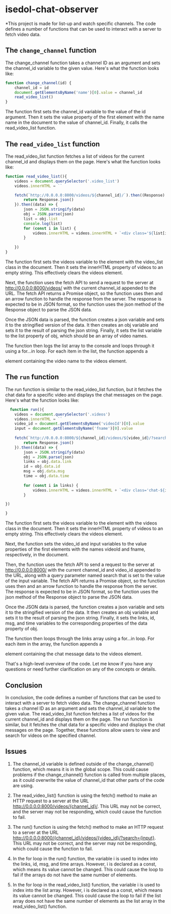 # isedol-chat-observer

*This project is made for list-up and watch specific channels.
The code defines a number of functions that can be used to interact with a server to fetch video data.


## The `change_channel` function
The change_channel function takes a channel ID as an argument and sets the channel_id variable to the given value. Here's what the function looks like:

```javascript
function change_channel(id) {
    channel_id = id
    document.getElementsByName('name')[0].value = channel_id
    read_video_list()
}
```
The function first sets the channel_id variable to the value of the id argument. Then it sets the value property of the first element with the name name in the document to the value of channel_id. Finally, it calls the read_video_list function.

## The `read_video_list` function
The read_video_list function fetches a list of videos for the current channel_id and displays them on the page. Here's what the function looks like:
```javascript
function read_video_list(){
    videos = document.querySelector('.video_list')
    videos.innerHTML = ``

    fetch(`http://0.0.0.0:8000/videos/${channel_id}/`).then((Response) => {
        return Response.json()
    }).then((data) => {
        json = JSON.stringify(data)
        obj = JSON.parse(json)
        list = obj.list
        console.log(list)
        for (const i in list) {
            videos.innerHTML = videos.innerHTML + `<div class='${list[i]}'><a>${list[i]}</a></div><p>`
        }
        
    })
}
```
The function first sets the videos variable to the element with the video_list class in the document. Then it sets the innerHTML property of videos to an empty string. This effectively clears the videos element.

Next, the function uses the fetch API to send a request to the server at http://0.0.0.0:8000/videos/ with the current channel_id appended to the URL. The fetch API returns a Promise object, so the function uses then and an arrow function to handle the response from the server. The response is expected to be in JSON format, so the function uses the json method of the Response object to parse the JSON data.

Once the JSON data is parsed, the function creates a json variable and sets it to the stringified version of the data. It then creates an obj variable and sets it to the result of parsing the json string. Finally, it sets the list variable to the list property of obj, which should be an array of video names.

The function then logs the list array to the console and loops through it using a for...in loop. For each item in the list, the function appends a <div> element containing the video name to the videos element.
  
## The `run` function
The run function is similar to the read_video_list function, but it fetches the chat data for a specific video and displays the chat messages on the page. Here's what the function looks like:
  
```javascript
  function run(){
    videos = document.querySelector('.videos')
    videos.innerHTML = ``   
    video_id = document.getElementsByName('videoId')[0].value
    input = document.getElementsByName('fname')[0].value
    
    fetch(`http://0.0.0.0:8000/${channel_id}/videos/${video_id}/?search=${input}`).then((Response) => {
        return Response.json()
    }).then((data) => {
        json = JSON.stringify(data)
        obj = JSON.parse(json)
        links = obj.data.link
        id = obj.data.id
        msg = obj.data.msg
        time = obj.data.time
        
        for (const i in links) {
            videos.innerHTML = videos.innerHTML + `<div class='chat-${i}'><a href= ${links[i]}>${time[i]} < ${id[i]} > : ${msg[i]}</a></div><p>`
        }

})

}
```
The function first sets the videos variable to the element with the videos class in the document. Then it sets the innerHTML property of videos to an empty string. This effectively clears the videos element.

Next, the function sets the video_id and input variables to the value properties of the first elements with the names videoId and fname, respectively, in the document.

Then, the function uses the fetch API to send a request to the server at http://0.0.0.0:8000/ with the current channel_id and video_id appended to the URL, along with a query parameter named search that is set to the value of the input variable. The fetch API returns a Promise object, so the function uses then and an arrow function to handle the response from the server. The response is expected to be in JSON format, so the function uses the json method of the Response object to parse the JSON data.

Once the JSON data is parsed, the function creates a json variable and sets it to the stringified version of the data. It then creates an obj variable and sets it to the result of parsing the json string. Finally, it sets the links, id, msg, and time variables to the corresponding properties of the data property of obj.

The function then loops through the links array using a for...in loop. For each item in the array, the function appends a <div> element containing the chat message data to the videos element.

That's a high-level overview of the code. Let me know if you have any questions or need further clarification on any of the concepts or details.

## Conclusion
In conclusion, the code defines a number of functions that can be used to interact with a server to fetch video data. The change_channel function takes a channel ID as an argument and sets the channel_id variable to the given value. The read_video_list function fetches a list of videos for the current channel_id and displays them on the page. The run function is similar, but it fetches the chat data for a specific video and displays the chat messages on the page. Together, these functions allow users to view and search for videos on the specified channel.

## Issues
1. The channel_id variable is defined outside of the change_channel() function, which means it is in the global scope. This could cause problems if the change_channel() function is called from multiple places, as it could overwrite the value of channel_id that other parts of the code are using.

2. The read_video_list() function is using the fetch() method to make an HTTP request to a server at the URL http://0.0.0.0:8000/videos/{channel_id}/. This URL may not be correct, and the server may not be responding, which could cause the function to fail.

3. The run() function is using the fetch() method to make an HTTP request to a server at the URL http://0.0.0.0:8000/{channel_id}/videos/{video_id}/?search={input}. This URL may not be correct, and the server may not be responding, which could cause the function to fail.

4. In the for loop in the run() function, the variable i is used to index into the links, id, msg, and time arrays. However, i is declared as a const, which means its value cannot be changed. This could cause the loop to fail if the arrays do not have the same number of elements.

5. In the for loop in the read_video_list() function, the variable i is used to index into the list array. However, i is declared as a const, which means its value cannot be changed. This could cause the loop to fail if the list array does not have the same number of elements as the list array in the read_video_list() function.
